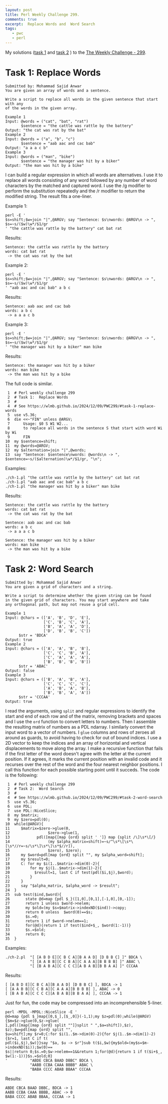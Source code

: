 ```yaml
---
layout: post
title: Perl Weekly Challenge 299.
comments: true
excerpt:  Replace Words and  Word Search
tags:
   - pwc
   - perl
---
```


My solutions
([task 1](https://github.com/wlmb/perlweeklychallenge-club/blob/master/challenge-299/wlmb/perl/ch-1.pl)
and
[task 2](https://github.com/wlmb/perlweeklychallenge-club/blob/master/challenge-299/wlmb/perl/ch-2.pl)
)
to the  [The Weekly Challenge - 299](https://theweeklychallenge.org/blog/perl-weekly-challenge-299).


# Task 1: Replace Words

    Submitted by: Mohammad Sajid Anwar
    You are given an array of words and a sentence.
    
    Write a script to replace all words in the given sentence that start with any
    of the words in the given array.
    
    Example 1
    Input: @words = ("cat", "bat", "rat")
           $sentence = "the cattle was rattle by the battery"
    Output: "the cat was rat by the bat"
    Example 2
    Input: @words = ("a", "b", "c")
           $sentence = "aab aac and cac bab"
    Output: "a a a c b"
    Example 3
    Input: @words = ("man", "bike")
           $sentence = "the manager was hit by a biker"
    Output: "the man was hit by a bike"

I can build a regular expression in which all words are
alternatives. I use it to replace all words consisting of any word
followed by any number of word characters by the matched and captured word. I use
the /g modifier to perform the substitution repeatedly and the /r
modifier to return the modified string. The result fits a one-liner.

Example 1:

    perl -E '
    $s=shift;$w=join "|",@ARGV; say "Sentence: $s\nwords: @ARGV\n -> ", $s=~s/($w)\w*/$1/gr
    ' "the cattle was rattle by the battery" cat bat rat

Results:

    Sentence: the cattle was rattle by the battery
    words: cat bat rat
     -> the cat was rat by the bat

Example 2:

    perl -E '
    $s=shift;$w=join "|",@ARGV; say "Sentence: $s\nwords: @ARGV\n -> ", $s=~s/($w)\w*/$1/gr
    ' "aab aac and cac bab" a b c

Results:

    Sentence: aab aac and cac bab
    words: a b c
     -> a a a c b

Example 3:

    perl -E '
    $s=shift;$w=join "|",@ARGV; say "Sentence: $s\nwords: @ARGV\n -> ", $s=~s/($w)\w*/$1/gr
    ' "the manager was hit by a biker" man bike

Results:

    Sentence: the manager was hit by a biker
    words: man bike
     -> the man was hit by a bike

The full code is similar.

     1  # Perl weekly challenge 299
     2  # Task 1:  Replace Words
     3  #
     4  # See https://wlmb.github.io/2024/12/09/PWC299/#task-1-replace-words
     5  use v5.36;
     6  die <<~"FIN" unless @ARGV;
     7      Usage: $0 S W1 W2...
     8      to replace all words in the sentence S that start with word Wi by Wi
     9      FIN
    10  my $sentence=shift;
    11  my @words=@ARGV;
    12  my $alternation=join "|",@words;
    13  say "Sentence: $sentence\nwords: @words\n -> ", $sentence=~s/($alternation)\w*/$1/gr, "\n";

Examples:

    ./ch-1.pl "the cattle was rattle by the battery" cat bat rat
    ./ch-1.pl "aab aac and cac bab" a b c
    ./ch-1.pl "the manager was hit by a biker" man bike

Results:

    Sentence: the cattle was rattle by the battery
    words: cat bat rat
     -> the cat was rat by the bat
    
    Sentence: aab aac and cac bab
    words: a b c
     -> a a a c b
    
    Sentence: the manager was hit by a biker
    words: man bike
     -> the man was hit by a bike


# Task 2: Word Search

    Submitted by: Mohammad Sajid Anwar
    You are given a grid of characters and a string.
    
    Write a script to determine whether the given string can be found
    in the given grid of characters. You may start anywhere and take
    any orthogonal path, but may not reuse a grid cell.
    
    Example 1
    Input: @chars = (['A', 'B', 'D', 'E'],
                     ['C', 'B', 'C', 'A'],
                     ['B', 'A', 'A', 'D'],
                     ['D', 'B', 'B', 'C'])
          $str = 'BDCA'
    Output: true
    Example 2
    Input: @chars = (['A', 'A', 'B', 'B'],
                     ['C', 'C', 'B', 'A'],
                     ['C', 'A', 'A', 'A'],
                     ['B', 'B', 'B', 'B'])
          $str = 'ABAC'
    Output: false
    Example 3
    Input: @chars = (['B', 'A', 'B', 'A'],
                     ['C', 'C', 'C', 'C'],
                     ['A', 'B', 'A', 'B'],
                     ['B', 'B', 'A', 'A'])
          $str = 'CCCAA'
    Output: true

I read the arguments, using `split` and regular expressions to
identify the start and end of each row and of the matrix, removing brackets and spaces
and I use the `ord` function to convert letters to
numbers. Then I assemble the resulting matrix of numbers as a PDL
ndarray. I similarly convert the input word to a vector of numbers. I `glue`
columns and rows of zeroes all around as guards, to avoid having to
check for out of bound indices. I use a 2D vector to keep the indices
and an array of horizontal and vertical displacements to move along
the array. I make a recursive function that fails if the first letter
of the word doesn't agree with the letter at the current position. If
it agrees, it marks the current position with an invalid code and it
recurses over the rest of the word and the four nearest neighbor
positions. I call this function for each possible starting point until
it succeds. The code is the following:

     1  # Perl weekly challenge 299
     2  # Task 2:  Word Search
     3  #
     4  # See https://wlmb.github.io/2024/12/09/PWC299/#task-2-word-search
     5  use v5.36;
     6  use PDL;
     7  use PDL::NiceSlice;
     8  my $matrix;
     9  my $zero=pdl(0);
    10  while(@ARGV){
    11     $matrix=$zero->glue(0,
    12                 $zero->glue(1,
    13            pdl([map{[map {ord} split ' ']} map {split /\]\s*\[/}
    14                 (my $alpha_matrix=shift)=~s/^\s*\[\s*\[\s*//r=~s/\s*\]\s*\]\s*$//r]),
    15                 $zero), $zero);
    16     my $word=pdl[map {ord} split "", my $alpha_word=shift];
    17     my $result=0;
    18     C: for my $i(1..$matrix->dim(0)-2){
    19         for my $j(1..$matrix->dim(1)-2){
    20           $result=1, last C if test(pdl($i,$j),$word);
    21         }
    22     }
    23     say "$alpha_matrix, $alpha_word -> $result";
    24  }
    25  sub test($ind,$word){
    26       state @d=map {pdl $_}([1,0],[0,1],[-1,0],[0,-1]);
    27       return 1 unless $word->nelem;
    28       my $old=(my $s=$matrix->indexND($ind))->copy;
    29       return 0 unless  $word(0)==$s;
    30       $s.=0;
    31       return 1 if $word->nelem==1;
    32       for(@d){return 1 if test($ind+$_, $word(1:-1))}
    33       $s.=$old;
    34       return 0;
    35  }

Examples:

    ./ch-2.pl  "[ [A B D E][C B C A][B A A D] [D B B C] ]" BDCA \
               "[ [A A B B][C C B A][C A A A][B B B B] ]" ABAC \
               "[ [B A B A][C C C C][A B A B][B B A A] ]" CCCAA

Results:

    [ [A B D E][C B C A][B A A D] [D B B C] ], BDCA -> 1
    [ [A A B B][C C B A][C A A A][B B B B] ], ABAC -> 0
    [ [B A B A][C C C C][A B A B][B B A A] ], CCCAA -> 1

Just for fun, the code may be compressed into an incomprehensible 5-liner.

    perl -MPDL -MPDL::NiceSlice -E '
    @d=map {pdl $_}map{[0,$_],[$_,0]}(-1,1);my $z=pdl(0);while(@ARGV){$m=$z->glue(0,$z->glue(
    1,pdl([map{[map {ord} split ""]}split " ",$a=shift]),$z), $z);$w=pdl[map {ord} split "",
    $u=shift];my $r=0;C:for $i(1..$m->dim(0)-2){for $j(1..$m->dim(1)-2){$r=1, last C if t(
    pdl($i,$j),$w)}}say "$a, $u -> $r"}sub t($i,$w){my$old=(my$s=$m->indexND($i));$w(0)==
    $s||return 0;$s.=0;$w->nelem==1&&return 1;for(@d){return 1 if t($i+$_, $w(1:-1))}$s.=$old;0}
    '          "ABDE CBCA BAAD DBBC" BDCA \
               "AABB CCBA CAAA BBBB" ABAC \
               "BABA CCCC ABAB BBAA" CCCAA

Results:

    ABDE CBCA BAAD DBBC, BDCA -> 1
    AABB CCBA CAAA BBBB, ABAC -> 0
    BABA CCCC ABAB BBAA, CCCAA -> 1

